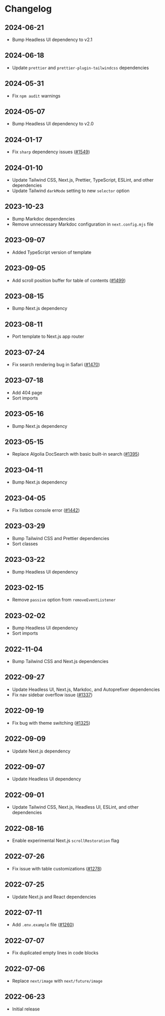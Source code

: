 # Changelog

## 2024-06-21

- Bump Headless UI dependency to v2.1

## 2024-06-18

- Update `prettier` and `prettier-plugin-tailwindcss` dependencies

## 2024-05-31

- Fix `npm audit` warnings

## 2024-05-07

- Bump Headless UI dependency to v2.0

## 2024-01-17

- Fix `sharp` dependency issues ([#1549](https://github.com/tailwindlabs/tailwindui-issues/issues/1549))

## 2024-01-10

- Update Tailwind CSS, Next.js, Prettier, TypeScript, ESLint, and other dependencies
- Update Tailwind `darkMode` setting to new `selector` option

## 2023-10-23

- Bump Markdoc dependencies
- Remove unnecessary Markdoc configuration in `next.config.mjs` file

## 2023-09-07

- Added TypeScript version of template

## 2023-09-05

- Add scroll position buffer for table of contents ([#1499](https://github.com/tailwindlabs/tailwindui-issues/issues/1499))

## 2023-08-15

- Bump Next.js dependency

## 2023-08-11

- Port template to Next.js app router

## 2023-07-24

- Fix search rendering bug in Safari ([#1470](https://github.com/tailwindlabs/tailwindui-issues/issues/1470))

## 2023-07-18

- Add 404 page
- Sort imports

## 2023-05-16

- Bump Next.js dependency

## 2023-05-15

- Replace Algolia DocSearch with basic built-in search ([#1395](https://github.com/tailwindlabs/tailwindui-issues/issues/1395))

## 2023-04-11

- Bump Next.js dependency

## 2023-04-05

- Fix listbox console error ([#1442](https://github.com/tailwindlabs/tailwindui-issues/issues/1442))

## 2023-03-29

- Bump Tailwind CSS and Prettier dependencies
- Sort classes

## 2023-03-22

- Bump Headless UI dependency

## 2023-02-15

- Remove `passive` option from `removeEventListener`

## 2023-02-02

- Bump Headless UI dependency
- Sort imports

## 2022-11-04

- Bump Tailwind CSS and Next.js dependencies

## 2022-09-27

- Update Headless UI, Next.js, Markdoc, and Autoprefixer dependencies
- Fix nav sidebar overflow issue ([#1337](https://github.com/tailwindlabs/tailwindui-issues/issues/1337))

## 2022-09-19

- Fix bug with theme switching ([#1325](https://github.com/tailwindlabs/tailwindui-issues/issues/1325))

## 2022-09-09

- Update Next.js dependency

## 2022-09-07

- Update Headless UI dependency

## 2022-09-01

- Update Tailwind CSS, Next.js, Headless UI, ESLint, and other dependencies

## 2022-08-16

- Enable experimental Next.js `scrollRestoration` flag

## 2022-07-26

- Fix issue with table customizations ([#1278](https://github.com/tailwindlabs/tailwindui-issues/issues/1278))

## 2022-07-25

- Update Next.js and React dependencies

## 2022-07-11

- Add `.env.example` file ([#1260](https://github.com/tailwindlabs/tailwindui-issues/issues/1260))

## 2022-07-07

- Fix duplicated empty lines in code blocks

## 2022-07-06

- Replace `next/image` with `next/future/image`

## 2022-06-23

- Initial release
